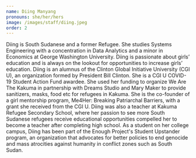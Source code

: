 ```yaml
---
name: Diing Manyang
pronouns: she/her/hers
image: /images/staff/diing.jpeg
order: 2
---
```


Diing is South Sudanese and a former Refugee. She studies Systems Engineering with a concentration in Data Analytics and a minor in Economics at George Washington University. Diing is passionate about girls’ education and is always on the lookout for opportunities to increase girls’ education. Diing is an alumnus of the Clinton Global Initiative University (CGI U), an organization formed by President Bill Clinton. She is a CGI U COVID-19 Student Action Fund awardee. She used her funding to organize We Are The Kakuma in partnership with Dreams Studio and Mary Maker to provide sanitizers, masks, food etc for refugees in Kakuma. She is the co-founder of a girl mentorship program, Me4Her: Breaking Patriarchal Barriers, with a grant she received from the CGI U. Diing was also a teacher at Kakuma Refugee Secondary School, where her passion to see more South Sudanese refugees receive educational opportunities compelled her to become a teacher after completing high school. As a student on her college campus, Diing has been part of the Enough Project's Student Upstander program, an organization that advocates for better policies to end genocide and mass atrocities against humanity in conflict zones such as South Sudan.
